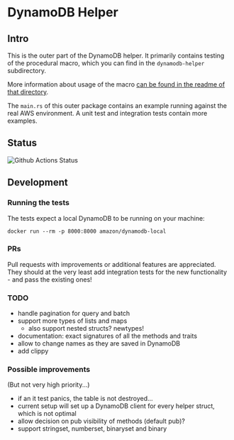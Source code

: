 # DynamoDB Helper

## Intro

This is the outer part of the DynamoDB helper. It primarily contains testing of the procedural macro, which you can find in the `dynamodb-helper` subdirectory.

More information about usage of the macro [can be found in the readme of that directory](./dynamodb-helper/README.md). 

The `main.rs` of this outer package contains an example running against the real AWS environment. A unit test and integration tests contain more examples.

## Status

![Github Actions Status](https://github.com/VanOvermeire/dynamodb-helper/actions/workflows/github-deploy.yml/badge.svg)

## Development

### Running the tests

The tests expect a local DynamoDB to be running on your machine:

```
docker run --rm -p 8000:8000 amazon/dynamodb-local
```

### PRs

Pull requests with improvements or additional features are appreciated. They should at the very least add integration tests for the new functionality - and pass the existing ones!

### TODO

- handle pagination for query and batch
- support more types of lists and maps
  - also support nested structs? newtypes!
- documentation: exact signatures of all the methods and traits
- allow to change names as they are saved in DynamoDB
- add clippy

### Possible improvements

(But not very high priority...)

- if an it test panics, the table is not destroyed...
- current setup will set up a DynamoDB client for every helper struct, which is not optimal
- allow decision on pub visibility of methods (default pub)?
- support stringset, numberset, binaryset and binary
